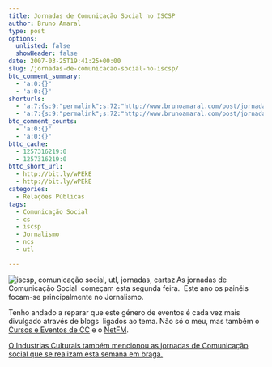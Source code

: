 ```yaml
---
title: Jornadas de Comunicação Social no ISCSP
author: Bruno Amaral
type: post
options:
  unlisted: false
  showHeader: false
date: 2007-03-25T19:41:25+00:00
slug: /jornadas-de-comunicacao-social-no-iscsp/
btc_comment_summary:
  - 'a:0:{}'
  - 'a:0:{}'
shorturls:
  - 'a:7:{s:9:"permalink";s:72:"http://www.brunoamaral.com/post/jornadas-de-comunicacao-social-no-iscsp/";s:7:"tinyurl";s:25:"http://tinyurl.com/cxhhnp";s:4:"isgd";s:17:"http://is.gd/pFs6";s:5:"bitly";s:19:"http://bit.ly/JEAnA";s:5:"snipr";s:22:"http://snipr.com/euzqe";s:5:"snurl";s:22:"http://snurl.com/euzqe";s:7:"snipurl";s:24:"http://snipurl.com/euzqe";}'
  - 'a:7:{s:9:"permalink";s:72:"http://www.brunoamaral.com/post/jornadas-de-comunicacao-social-no-iscsp/";s:7:"tinyurl";s:25:"http://tinyurl.com/cxhhnp";s:4:"isgd";s:17:"http://is.gd/pFs6";s:5:"bitly";s:19:"http://bit.ly/JEAnA";s:5:"snipr";s:22:"http://snipr.com/euzqe";s:5:"snurl";s:22:"http://snurl.com/euzqe";s:7:"snipurl";s:24:"http://snipurl.com/euzqe";}'
btc_comment_counts:
  - 'a:0:{}'
  - 'a:0:{}'
bttc_cache:
  - 1257316219:0
  - 1257316219:0
bttc_short_url:
  - http://bit.ly/wPEkE
  - http://bit.ly/wPEkE
categories:
  - Relações Públicas
tags:
  - Comunicação Social
  - cs
  - iscsp
  - Jornalismo
  - ncs
  - utl

---
```

<a href="http://www.brunoamaral.com/post/jornadas-de-comunicacao-social-no-iscsp/iscsp-comunicacao-social-utl-jornadas-cartaz/" rel="attachment wp-att-330" title="iscsp, comunicação social, utl, jornadas, cartaz"><img src="/wp-content/uploads/jornadascomunicacao2007_a3_300.jpg" alt="iscsp, comunicação social, utl, jornadas, cartaz" align="left" /></a>As jornadas de Comunicação Social  começam esta segunda feira.  Este ano os painéis focam-se principalmente no Jornalismo.

Tenho andado a reparar que este género de eventos é cada vez mais divulgado através de blogs  ligados ao tema. Não só o meu, mas também o [Cursos e Eventos de CC][1] e o [NetFM][2].

[O Industrias Culturais também mencionou as jornadas de Comunicação social que se realizam esta semana em braga.][3]

 [1]: http://cursos-eventos-cc.blogspot.com/2007/03/lisboa-jornadas-de-comunicao-um-olhar.html
 [2]: http://netfm.blogspot.com/2007/03/jornadas-da-comunicao-iscsp-2007.html
 [3]: http://industrias-culturais.blogspot.com/2007/03/jornadas-de-comunicao-social-em-braga.html
